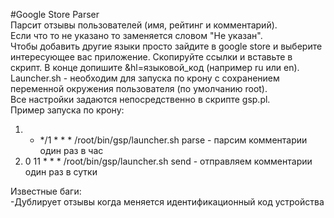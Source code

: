 #Google Store Parser  
Парсит отзывы пользователей (имя, рейтинг и комментарий).  
Если что то не указано то заменяется словом "Не указан".  
Чтобы добавить другие языки просто зайдите в google store и выберите интересующее вас приложение. Скопируйте ссылки и вставьте в скрипт. В конце допишите &hl=языковой_код (например ru или en).  
Launcher.sh - необходим для запуска по крону с сохранением переменной окружения пользователя (по умолчанию root).  
Все настройки задаются непосредственно в скрипте gsp.pl.  
Пример запуска по крону:  
1. * */1 * * * /root/bin/gsp/launcher.sh parse - парсим комментарии один раз в час  
2. 0 11 * * * /root/bin/gsp/launcher.sh send - отправляем комментарии один раз в сутки  

Известные баги:  
-Дублирует отзывы когда меняется идентификационный код устройства
